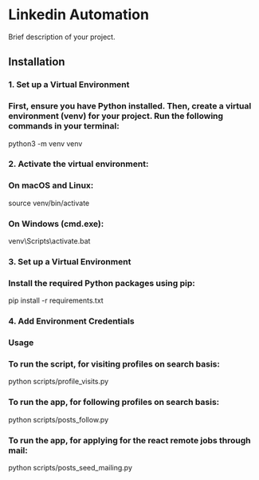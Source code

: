 # Linkedin Automation

Brief description of your project.

## Installation

### 1. Set up a Virtual Environment

### First, ensure you have Python installed. Then, create a virtual environment (venv) for your project. Run the following commands in your terminal:

python3 -m venv venv

### 2. Activate the virtual environment:

### On macOS and Linux:

source venv/bin/activate

### On Windows (cmd.exe):

venv\Scripts\activate.bat

### 3. Set up a Virtual Environment

### Install the required Python packages using pip:

pip install -r requirements.txt


### 4. Add Environment Credentials


### Usage

### To run the script, for visiting profiles on search basis:

python scripts/profile_visits.py

### To run the app, for following profiles on search basis:

python scripts/posts_follow.py

### To run the app, for applying for the react remote jobs through mail:

python scripts/posts_seed_mailing.py
